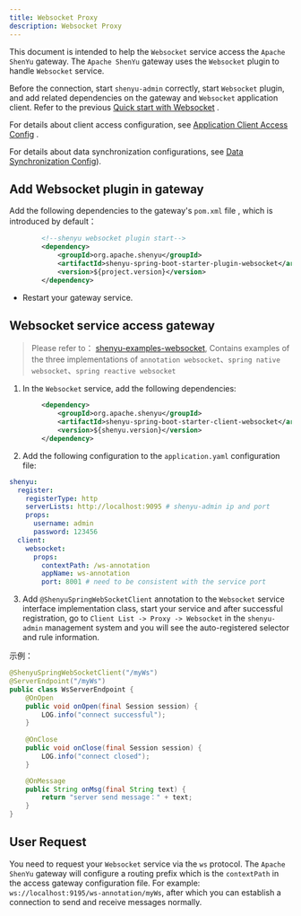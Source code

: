 ```yaml
---
title: Websocket Proxy
description: Websocket Proxy
---
```


This document is intended to help the `Websocket` service access the `Apache ShenYu` gateway. The `Apache ShenYu` gateway uses the `Websocket` plugin to handle `Websocket` service.

Before the connection, start `shenyu-admin` correctly, start `Websocket` plugin, and add related dependencies on the gateway and `Websocket` application client. Refer to the previous [Quick start with Websocket](../quick-start/quick-start-websocket) .


For details about client access configuration, see [Application Client Access Config](../register-center-access.md) .

For details about data synchronization configurations, see [Data Synchronization Config](../use-data-sync.md)).

## Add Websocket plugin in gateway

Add the following dependencies to the gateway's `pom.xml` file , which is introduced by default：

```xml
        <!--shenyu websocket plugin start-->
        <dependency>
            <groupId>org.apache.shenyu</groupId>
            <artifactId>shenyu-spring-boot-starter-plugin-websocket</artifactId>
            <version>${project.version}</version>
        </dependency>
```

* Restart your gateway service.

## Websocket service access gateway

> Please refer to： [shenyu-examples-websocket](https://github.com/apache/shenyu/tree/2.4.3-release/shenyu-examples/shenyu-examples-websocket), Contains examples of the three implementations of  `annotation websocket`、`spring native websocket`、`spring reactive websocket`

1. In the `Websocket` service, add the following dependencies:

```xml
        <dependency>
            <groupId>org.apache.shenyu</groupId>
            <artifactId>shenyu-spring-boot-starter-client-websocket</artifactId>
            <version>${shenyu.version}</version>
        </dependency>
```

2. Add the following configuration to the `application.yaml` configuration file:

```yaml
shenyu:
  register:
    registerType: http
    serverLists: http://localhost:9095 # shenyu-admin ip and port
    props:
      username: admin
      password: 123456
  client:
    websocket:
      props:
        contextPath: /ws-annotation
        appName: ws-annotation
        port: 8001 # need to be consistent with the service port
```

3. Add `@ShenyuSpringWebSocketClient` annotation to the `Websocket` service interface implementation class, start your service and after successful registration, go to `Client List -> Proxy -> Websocket` in the `shenyu-admin` management system and you will see the auto-registered selector and rule information.

示例：

```java
@ShenyuSpringWebSocketClient("/myWs")
@ServerEndpoint("/myWs")
public class WsServerEndpoint {
    @OnOpen
    public void onOpen(final Session session) {
        LOG.info("connect successful");
    }
  
    @OnClose
    public void onClose(final Session session) {
        LOG.info("connect closed");
    }

    @OnMessage
    public String onMsg(final String text) {
        return "server send message：" + text;
    }
}
```

## User Request

You need to request your `Websocket` service via the `ws` protocol. The `Apache ShenYu` gateway will configure a routing prefix which is the `contextPath` in the access gateway configuration file. For example: `ws://localhost:9195/ws-annotation/myWs`, after which you can establish a connection to send and receive messages normally.
